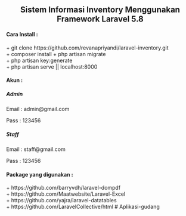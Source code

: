 <h2 align="center"> Sistem Informasi Inventory Menggunakan Framework Laravel 5.8</h2>

<h4>Cara Install : </h4>
+ git clone https://github.com/revanapriyandi/laravel-inventory.git<br>
+ composer install
+ php artisan migrate<br>
+ php artisan key:generate<br>
+ php artisan serve || localhost:8000

<h4>Akun : </h4>
<h5><b>Admin</b></h5>
<p>Email : admin@gmail.com</p>
<p>Pass  : 123456</p>

<h5><b>Staff</b></h5>
<p>Email : staff@gmail.com</p>
<p>Pass  : 123456</p>

<h4>Package yang digunakan :</h4>
+ https://github.com/barryvdh/laravel-dompdf<br>
+ https://github.com/Maatwebsite/Laravel-Excel<br>
+ https://github.com/yajra/laravel-datatables<br>
+ https://github.com/LaravelCollective/html
# Aplikasi-gudang
